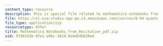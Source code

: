 ```yaml
---
content_type: resource
description: This is special file related to mathematica notebooks from recitation.
file: https://ol-ocw-studio-app-qa.s3.amazonaws.com/courses/8-04-quantum-physics-i-spring-2013/9706543b9fe1a96c38140a4db4b029ed_Mathematica_Notebooks_from_Recitation_pdf.zip
file_type: application/zip
resourcetype: Other
title: Mathematica_Notebooks_from_Recitation_pdf.zip
uid: 9706543b-9fe1-a96c-3814-0a4db4b029ed
---
```

